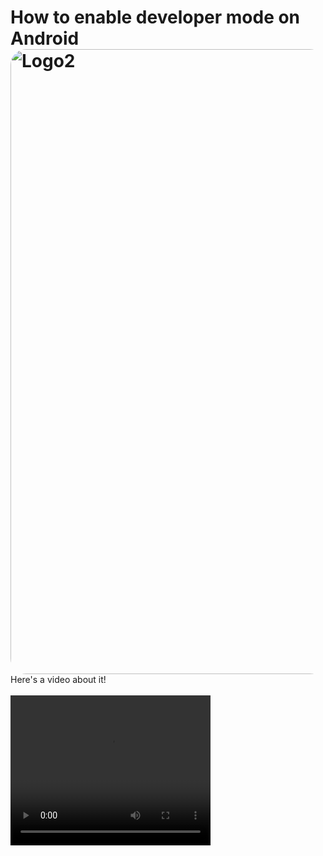 # How to enable developer mode on Android<br><img src="https://encrypted-tbn0.gstatic.com/images?q=tbn:ANd9GcSM8GwAEBjdQ67EM74g48D3csMrfiG-wQ_0ww&usqp=CAU" alt="Logo2" style="float: left; margin-right: 10px; width: 1000px; border-radius: 25px" />

Here's a video about it!<br><br><video width="320" height="240" controls>
  <source src="https://youtu.be/CCFMai4JmeM" type="video/mp4">
  <source src="movie.ogg" type="video/ogg">
Your browser does not support the video tag.
</video>